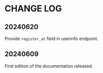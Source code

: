 # CHANGE LOG

## 20240620

Provide `register_at` field in userinfo endpoint.

## 20240609

First edition of the documentation released.
